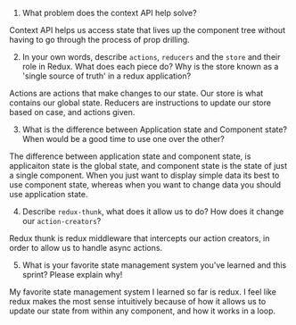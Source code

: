 1. What problem does the context API help solve?

Context API helps us access state that lives up the component tree without having to go through the process of prop drilling.

2. In your own words, describe `actions`, `reducers` and the `store` and their role in Redux. What does each piece do? Why is the store known as a 'single source of truth' in a redux application?

Actions are actions that make changes to our state. Our store is what contains our global state. Reducers are instructions to update our store based on case, and actions given.

3. What is the difference between Application state and Component state? When would be a good time to use one over the other?

The difference between application state and component state, is applicaiton state is the global state, and component state is the state of just a single component. When you just want to display simple data its best to use component state, whereas when you want to change data you should use application state.

4. Describe `redux-thunk`, what does it allow us to do? How does it change our `action-creators`?

Redux thunk is redux middleware that intercepts our action creators, in order to allow us to handle async actions.

5. What is your favorite state management system you've learned and this sprint? Please explain why!

My favorite state management system I learned so far is redux. I feel like redux makes the most sense intuitively because of how it allows us to update our state from within any component, and how it works in a loop.